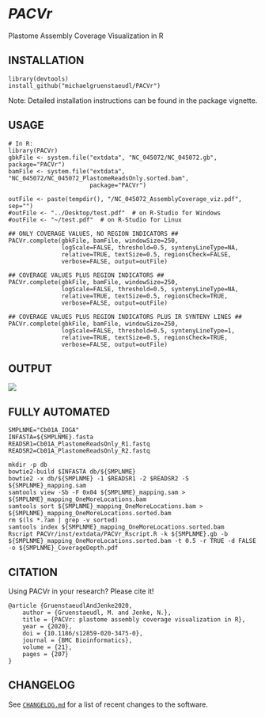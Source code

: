 *PACVr*
=======

Plastome Assembly Coverage Visualization in R

## INSTALLATION
```
library(devtools)
install_github("michaelgruenstaeudl/PACVr")
```
Note: Detailed installation instructions can be found in the package vignette.

## USAGE
```
# In R:
library(PACVr)
gbkFile <- system.file("extdata", "NC_045072/NC_045072.gb", package="PACVr")
bamFile <- system.file("extdata", "NC_045072/NC_045072_PlastomeReadsOnly.sorted.bam", 
                       package="PACVr")

outFile <- paste(tempdir(), "/NC_045072_AssemblyCoverage_viz.pdf", sep="")
#outFile <- "../Desktop/test.pdf"  # on R-Studio for Windows
#outFile <- "~/test.pdf"  # on R-Studio for Linux

## ONLY COVERAGE VALUES, NO REGION INDICATORS ##
PACVr.complete(gbkFile, bamFile, windowSize=250, 
               logScale=FALSE, threshold=0.5, syntenyLineType=NA, 
               relative=TRUE, textSize=0.5, regionsCheck=FALSE,
               verbose=FALSE, output=outFile)

## COVERAGE VALUES PLUS REGION INDICATORS ##
PACVr.complete(gbkFile, bamFile, windowSize=250, 
               logScale=FALSE, threshold=0.5, syntenyLineType=NA, 
               relative=TRUE, textSize=0.5, regionsCheck=TRUE,
               verbose=FALSE, output=outFile)

## COVERAGE VALUES PLUS REGION INDICATORS PLUS IR SYNTENY LINES ##
PACVr.complete(gbkFile, bamFile, windowSize=250, 
               logScale=FALSE, threshold=0.5, syntenyLineType=1, 
               relative=TRUE, textSize=0.5, regionsCheck=TRUE,
               verbose=FALSE, output=outFile)
```

## OUTPUT
![](NC_045072__all_reads.png)

## FULLY AUTOMATED
```
SMPLNME="Cb01A_IOGA"
INFASTA=${SMPLNME}.fasta
READSR1=Cb01A_PlastomeReadsOnly_R1.fastq
READSR2=Cb01A_PlastomeReadsOnly_R2.fastq

mkdir -p db
bowtie2-build $INFASTA db/${SMPLNME}
bowtie2 -x db/${SMPLNME} -1 $READSR1 -2 $READSR2 -S ${SMPLNME}_mapping.sam
samtools view -Sb -F 0x04 ${SMPLNME}_mapping.sam > ${SMPLNME}_mapping_OneMoreLocations.bam
samtools sort ${SMPLNME}_mapping_OneMoreLocations.bam > ${SMPLNME}_mapping_OneMoreLocations.sorted.bam
rm $(ls *.?am | grep -v sorted)
samtools index ${SMPLNME}_mapping_OneMoreLocations.sorted.bam
Rscript PACVr/inst/extdata/PACVr_Rscript.R -k ${SMPLNME}.gb -b ${SMPLNME}_mapping_OneMoreLocations.sorted.bam -t 0.5 -r TRUE -d FALSE -o ${SMPLNME}_CoverageDepth.pdf
```

## CITATION
Using PACVr in your research? Please cite it!

```
@article {GruenstaeudlAndJenke2020,
    author = {Gruenstaeudl, M. and Jenke, N.},
    title = {PACVr: plastome assembly coverage visualization in R},
    year = {2020},
    doi = {10.1186/s12859-020-3475-0},
    journal = {BMC Bioinformatics},
    volume = {21},
    pages = {207}
}
```

<!--
## TO DO
* Foo bar baz
* Foo bar baz
-->

<!--
## PRE-FORMATTING INPUT
Due to the internal usage of R package [genbankr](https://bioconductor.org/packages/release/bioc/html/genbankr.html), any GenBank flatfile must conform to the following specifications: 
- Flatfile must include a _source_ feature at start of feature table
- All _exon_ features (plus their qualifier lines) must be removed: `sed -i -e '/    exon/,+2d' input.gb`
- All redundant _complement_ specifications must be removed: `sed -i -z 's/),\s*complement(/,/g' input.gb`
- All duplicate lines, if any, must be removed: `sed -i '$!N; /^\(.*\)\n\1$/!P; D' input.gb`
-->

## CHANGELOG
See [`CHANGELOG.md`](CHANGELOG.md) for a list of recent changes to the software.


